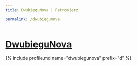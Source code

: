 ```yaml
---
title: DwubieguNova | Patromierz

permalink: /dwubiegunova
---
```


# [DwubieguNova](https://patronite.pl/dwubiegunova)

{% include profile.md name="dwubiegunova" prefix="d" %}
